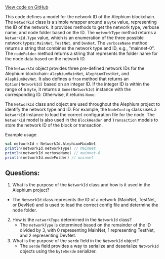 [View code on GitHub](https://github.com/alephium/alephium/protocol/src/main/scala/org/alephium/protocol/model/NetworkId.scala)

This code defines a model for the network ID of the Alephium blockchain. The `NetworkId` class is a simple wrapper around a `Byte` value, representing the ID of the network. It provides methods to get the network type, verbose name, and node folder based on the ID. The `networkType` method returns a `NetworkId.Type` value, which is an enumeration of the three possible network types: `MainNet`, `TestNet`, and `DevNet`. The `verboseName` method returns a string that combines the network type and ID, e.g., "mainnet-0". The `nodeFolder` method returns a string that represents the folder name for the node data based on the network ID.

The `NetworkId` object provides three pre-defined network IDs for the Alephium blockchain: `AlephiumMainNet`, `AlephiumTestNet`, and `AlephiumDevNet`. It also defines a `from` method that returns an `Option[NetworkId]` based on an integer ID. If the integer ID is within the range of a `Byte`, it returns a `Some(NetworkId)` instance with the corresponding ID. Otherwise, it returns `None`.

The `NetworkId` class and object are used throughout the Alephium project to identify the network type and ID. For example, the `NodeConfig` class uses a `NetworkId` instance to load the correct configuration file for the node. The `NetworkId` model is also used in the `BlockHeader` and `Transaction` models to store the network ID of the block or transaction.

Example usage:
```scala
val networkId = NetworkId.AlephiumMainNet
println(networkId.networkType) // MainNet
println(networkId.verboseName) // mainnet-0
println(networkId.nodeFolder) // mainnet
```
## Questions: 
 1. What is the purpose of the `NetworkId` class and how is it used in the Alephium project?
   - The `NetworkId` class represents the ID of a network (MainNet, TestNet, or DevNet) and is used to load the correct config file and determine the node folder.
2. How is the `networkType` determined in the `NetworkId` class?
   - The `networkType` is determined based on the remainder of the ID divided by 3, with 0 representing MainNet, 1 representing TestNet, and 2 representing DevNet.
3. What is the purpose of the `serde` field in the `NetworkId` object?
   - The `serde` field provides a way to serialize and deserialize `NetworkId` objects using the `byteSerde` serializer.